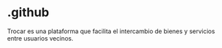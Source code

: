 # .github
Trocar es una plataforma que facilita el intercambio de bienes y servicios entre usuarios vecinos.
